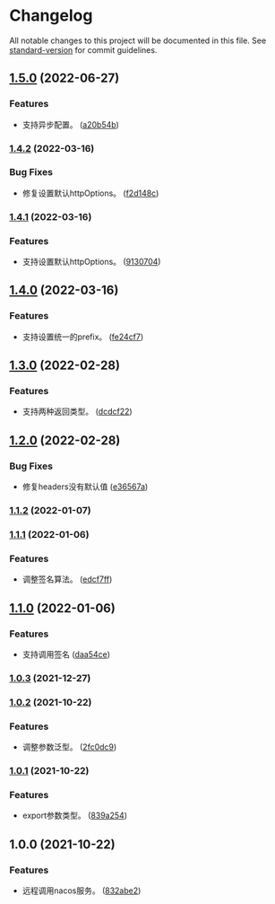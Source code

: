 # Changelog

All notable changes to this project will be documented in this file. See [standard-version](https://github.com/conventional-changelog/standard-version) for commit guidelines.

## [1.5.0](https://github.com/imbooo/node-feign/compare/v1.4.2...v1.5.0) (2022-06-27)


### Features

* 支持异步配置。 ([a20b54b](https://github.com/imbooo/node-feign/commit/a20b54bffd81fe073e7770e80597ac4699ccee89))

### [1.4.2](https://github.com/imbooo/node-feign/compare/v1.4.1...v1.4.2) (2022-03-16)


### Bug Fixes

* 修复设置默认httpOptions。 ([f2d148c](https://github.com/imbooo/node-feign/commit/f2d148c742d4cf57f4b1c094bad32c65d225688c))

### [1.4.1](https://github.com/imbooo/node-feign/compare/v1.4.0...v1.4.1) (2022-03-16)


### Features

* 支持设置默认httpOptions。 ([9130704](https://github.com/imbooo/node-feign/commit/913070447e80dde2c4e308970741a825a9461c2c))

## [1.4.0](https://github.com/imbooo/node-feign/compare/v1.3.0...v1.4.0) (2022-03-16)


### Features

* 支持设置统一的prefix。 ([fe24cf7](https://github.com/imbooo/node-feign/commit/fe24cf7e874b33b815bfc54516c587a78a489ba5))

## [1.3.0](https://github.com/imbooo/node-feign/compare/v1.2.0...v1.3.0) (2022-02-28)


### Features

* 支持两种返回类型。 ([dcdcf22](https://github.com/imbooo/node-feign/commit/dcdcf22eb6b6b68a097288e65bb33b1526aa76cb))

## [1.2.0](https://github.com/imbooo/node-feign/compare/v1.1.2...v1.2.0) (2022-02-28)


### Bug Fixes

* 修复headers没有默认值 ([e36567a](https://github.com/imbooo/node-feign/commit/e36567a4df413aa275026a0ec16360f82434e10c))

### [1.1.2](https://github.com/imbooo/node-feign/compare/v1.1.1...v1.1.2) (2022-01-07)

### [1.1.1](https://github.com/imbooo/node-feign/compare/v1.1.0...v1.1.1) (2022-01-06)


### Features

* 调整签名算法。 ([edcf7ff](https://github.com/imbooo/node-feign/commit/edcf7ffda453547388d685bcea85d4b529235e89))

## [1.1.0](https://github.com/imbooo/node-feign/compare/v1.0.3...v1.1.0) (2022-01-06)


### Features

* 支持调用签名 ([daa54ce](https://github.com/imbooo/node-feign/commit/daa54ce893d0e70e354fd5ef64f0ba1b5d07a43e))

### [1.0.3](https://github.com/imbooo/node-feign/compare/v1.0.2...v1.0.3) (2021-12-27)

### [1.0.2](https://github.com/imbooo/node-feign/compare/v1.0.1...v1.0.2) (2021-10-22)


### Features

* 调整参数泛型。 ([2fc0dc9](https://github.com/imbooo/node-feign/commit/2fc0dc9fd94e9727231820d4ebcd39485bfffde2))

### [1.0.1](https://github.com/imbooo/node-feign/compare/v1.0.0...v1.0.1) (2021-10-22)


### Features

* export参数类型。 ([839a254](https://github.com/imbooo/node-feign/commit/839a2544d1a3b6de4d3b18130b95ece8a88bb8ee))

## 1.0.0 (2021-10-22)


### Features

* 远程调用nacos服务。 ([832abe2](https://github.com/imbooo/node-feign/commit/832abe23bb9daaee5bba4c6a42840318bd1e90c7))
